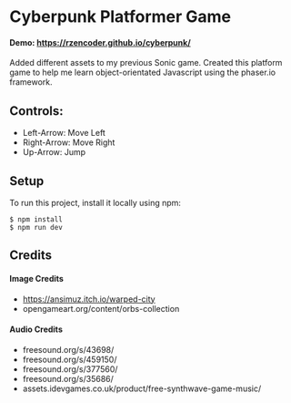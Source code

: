 # Cyberpunk Platformer Game

#### Demo: https://rzencoder.github.io/cyberpunk/

Added different assets to my previous Sonic game. Created this platform game to help me learn object-orientated Javascript using the phaser.io framework.

## Controls:

- Left-Arrow: Move Left
- Right-Arrow: Move Right
- Up-Arrow: Jump

## Setup

To run this project, install it locally using npm:

```
$ npm install
$ npm run dev
```

## Credits

#### Image Credits

- https://ansimuz.itch.io/warped-city
- opengameart.org/content/orbs-collection

#### Audio Credits

- freesound.org/s/43698/
- freesound.org/s/459150/
- freesound.org/s/377560/
- freesound.org/s/35686/
- assets.idevgames.co.uk/product/free-synthwave-game-music/
